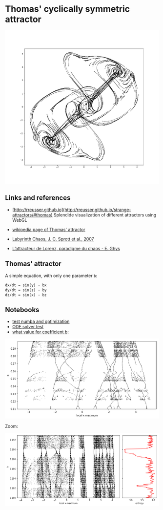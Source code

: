 # Thomas' cyclically symmetric attractor


![animated_attractor](./dynamic_images.gif)


## Links and references 

- [http://rreusser.github.io](http://rreusser.github.io/strange-attractors/#thomas) Splendide visualization of different attractors using WebGL
- [wikipedia page of Thomas' attractor](https://en.wikipedia.org/wiki/Thomas%27_cyclically_symmetric_attractor)
- [Labyrinth Chaos, J. C. Sprott et al., 2007](http://sprott.physics.wisc.edu/pubs/paper302.pdf)



- [L’attracteur de Lorenz, paradigme du chaos - E. Ghys](http://www.bourbaphy.fr/ghys.pdf) 


## Thomas' attractor  

A simple equation, with only one parameter `b`:

    dx/dt = sin(y) - bx
    dy/dt = sin(z) - by
    dz/dt = sin(x) - bz


## Notebooks 

- [test numba and optimization](./test_numba.ipynb)
- [ODE solver test](./which_solver.ipynb)
- [what value for coefficient b](./route_to_chaos.ipynb):

![max of x vs b](./route_to_chaos_fig1.png)

Zoom:

![max of x vs b](./route_to_chaos_fig1_zoom.png)